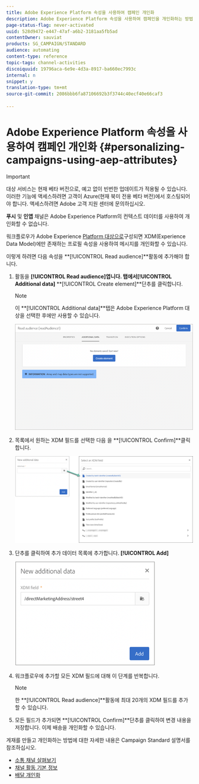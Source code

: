 ```yaml
---
title: Adobe Experience Platform 속성을 사용하여 캠페인 개인화
description: Adobe Experience Platform 속성을 사용하여 캠페인을 개인화하는 방법을 살펴볼 수 있습니다.
page-status-flag: never-activated
uuid: 528d9472-e447-47af-a6b2-3181aa5fb5ad
contentOwner: sauviat
products: SG_CAMPAIGN/STANDARD
audience: automating
content-type: reference
topic-tags: channel-activities
discoiquuid: 19796aca-6e9e-4d3a-8917-ba660ec7993c
internal: n
snippet: y
translation-type: tm+mt
source-git-commit: 2086bbb6fa87106692b3f3744c40ecf40e66caf3

---
```



# Adobe Experience Platform 속성을 사용하여 캠페인 개인화 {#personalizing-campaigns-using-aep-attributes}

>[!IMPORTANT]
>
>대상 서비스는 현재 베타 버전으로, 예고 없이 빈번한 업데이트가 적용될 수 있습니다. 이러한 기능에 액세스하려면 고객이 Azure(현재 북미 전용 베타 버전)에서 호스팅되어야 합니다. 액세스하려면 Adobe 고객 지원 센터에 문의하십시오.
>
>**푸시** 및 **인앱** 채널은 Adobe Experience Platform의 컨텍스트 데이터를 사용하여 개인화할 수 없습니다.

워크플로우가 Adobe Experience [Platform 대상으로](../../audiences/using/aep-about-audience-destinations-service.md)구성되면 XDM(Experience Data Model)에만 존재하는 프로필 속성을 사용하여 메시지를 개인화할 수 있습니다.

이렇게 하려면 다음 속성을 **[!UICONTROL Read audience]**활동에 추가해야 합니다.

1. 활동을 **[!UICONTROL Read audience]**엽니다. 탭에서**[!UICONTROL Additional data]** **[!UICONTROL Create element]**단추를 클릭합니다.

   >[!NOTE]
   >
   >이 **[!UICONTROL Additional data]**탭은 Adobe Experience Platform 대상을 선택한 후에만 사용할 수 있습니다.

   ![](assets/aep_wkf_readaudience_attributes.png)

1. 목록에서 원하는 XDM 필드를 선택한 다음 을 **[!UICONTROL Confirm]**클릭합니다.

   ![](assets/aep_wkf_readaudience_perso1.png)

1. 단추를 클릭하여 추가 데이터 목록에 추가합니다. **[!UICONTROL Add]**

   ![](assets/aep_wkf_readaudience_perso3.png)

1. 워크플로우에 추가할 모든 XDM 필드에 대해 이 단계를 반복합니다.

   >[!NOTE]
   >
   >한 **[!UICONTROL Read audience]**활동에 최대 20개의 XDM 필드를 추가할 수 있습니다.

1. 모든 필드가 추가되면 **[!UICONTROL Confirm]**단추를 클릭하여 변경 내용을 저장합니다. 이제 배송을 개인화할 수 있습니다.

게재를 만들고 개인화하는 방법에 대한 자세한 내용은 Campaign Standard 설명서를 참조하십시오.

* [소통 채널 살펴보기](../../channels/using/discovering-communication-channels.md)
* [채널 활동 기본 정보](../../automating/using/about-channel-activities.md)
* [배달 개인화](../../designing/using/personalization.md)
